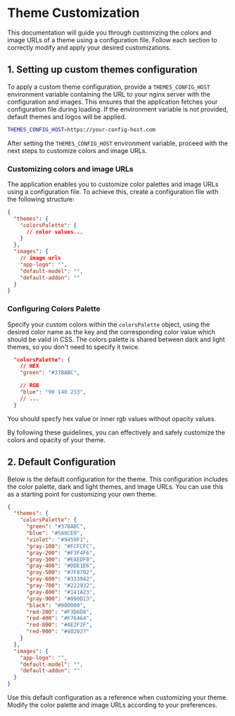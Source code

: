 # Theme Customization

This documentation will guide you through customizing the colors and image URLs of a theme using a configuration file. Follow each section to correctly modify and apply your desired customizations.

## 1. Setting up custom themes configuration

To apply a custom theme configuration, provide a `THEMES_CONFIG_HOST` environment variable containing the URL to your nginx server with the configuration and images. This ensures that the application fetches your configuration file during loading. If the environment variable is not provided, default themes and logos will be applied.

```bash
THEMES_CONFIG_HOST=https://your-config-host.com
```

After setting the `THEMES_CONFIG_HOST` environment variable, proceed with the next steps to customize colors and image URLs.

### Customizing colors and image URLs

The application enables you to customize color palettes and image URLs using a configuration file. To achieve this, create a configuration file with the following structure:

```json
{
  "themes": {
    "colorsPalette": {
      // color values...
    }
  },
  "images": {
    // image urls
    "app-logo": "",
    "default-model": "",
    "default-addon": ""
  }
}
```

### Configuring Colors Palette

Specify your custom colors within the `colorsPalette` object, using the desired color name as the key and the corresponding color value which should be valid in CSS. The colors palette is shared between dark and light themes, so you don't need to specify it twice.

```json
  "colorsPalette": {
    // HEX
    "green": "#37BABC",

    // RGB
    "blue": "90 140 233",
    // ...
  }
```

You should specfy hex value or inner rgb values without opacity values.

By following these guidelines, you can effectively and safely customize the colors and opacity of your theme.

## 2. Default Configuration

Below is the default configuration for the theme. This configuration includes the color palette, dark and light themes, and image URLs. You can use this as a starting point for customizing your own theme.

```json
{
  "themes": {
    "colorsPalette": {
      "green": "#37BABC",
      "blue": "#5A8CE9",
      "violet": "#9459F1",
      "gray-100": "#FCFCFC",
      "gray-200": "#F3F4F6",
      "gray-300": "#EAEDF0",
      "gray-400": "#DDE1E6",
      "gray-500": "#7F8792",
      "gray-600": "#333942",
      "gray-700": "#222932",
      "gray-800": "#141A23",
      "gray-900": "#090D13",
      "black": "#000000",
      "red-200": "#F3D6D8",
      "red-400": "#F76464",
      "red-800": "#AE2F2F",
      "red-900": "#402027"
    }
  },
  "images": {
    "app-logo": "",
    "default-model": "",
    "default-addon": ""
  }
}
```

Use this default configuration as a reference when customizing your theme. Modify the color palette and image URLs according to your preferences.
